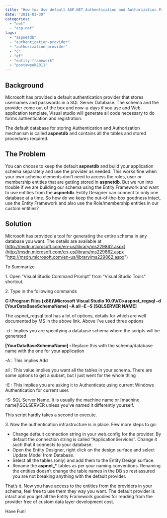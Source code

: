 ```yaml
---
title: "How to: Use default ASP.NET Authentication and Authorization Provider Schema in your own Entity Model?"
date: "2011-01-30"
categories: 
  - "net"
  - "asp-net"
tags: 
  - "aspnetdb"
  - "authentication-provider"
  - "authorization-provider"
  - "c"
  - "ef"
  - "entity-framework"
  - "postaweek2011"
---
```


## Background

Microsoft has provided a default authentication provider that stores usernames and passwords in a SQL Server Database. The schema and the provider come out of the box and now-a-days if you use and Web application template, Visual studio will generate all code necessary to do forms authentication and registration.

The default database for storing Authentication and Authorization mechanism is called **aspnetdb** and contains all the tables and stored procedures required.

## The Problem

You can choose to keep the default **aspnetdb** and build your application schema separately and use the provider as needed. This works fine when your own schema elements don’t need to access the roles, user or membership entities that are getting stored in **aspnetdb**. But we run into trouble if we are building our schema using the Entity Framework and want to use entities from the **aspnetdb**. Entity Designer can connect to only one database at a time. So how do we keep the out-of-the-box goodness intact, use the Entity Framework and also use the Role/membership entities in our custom entities?

## Solution

Microsoft has provided a tool for generating the entire schema in any database you want. The details are available at [http://msdn.microsoft.com/en-us/library/ms229862.aspx](http://msdn.microsoft.com/en-us/library/ms229862.aspx "http://msdn.microsoft.com/en-us/library/ms229862.aspx")

To Summarize

1\. Open “Visual Studio Command Prompt” from “Visual Studio Tools” shortcut.

2\. Type in the following commands

**C:\\Program Files (x86)\\Microsoft Visual Studio 10.0\\VC>aspnet\_regsql –d \[YourDataBaseSchemaName\] –A all –E –S \[SQLSERVER NAME\]**

The aspnet\_regsql tool has a lot of options, details for which are well documented by MS in the above link. Above I’ve used three options

\-d : Implies you are specifying a database schema where the scripts will be generated

**\[YourDataBaseSchemaName\]** **:** Replace this with the schema/database name with the one for your application

\-A : This implies Add

all : This value implies you want all the tables in your schema. There are some options to get a subset, but I just went for the whole thing

\-E : This implies you are asking it to Authenticate using current Windows Authentication for current user.

\-S: SQL Server Name. It is usually the machine name or \[machine name\]\\SQLSERVER unless you’ve named it differently yourself.

This script hardly takes a second to execute.

3\. Now the authentication infrastructure is in place. Few more steps to go:

- Change default connection string in your web.config for the provider. By default the connection string is called “ApplicationServices”. Change it such that it connects to your database.
- Open the Entity Designer, right click on the design surface and select Update Model from Database.
- Select all the tables (only) and add them to the Entity Design surface.
- Rename the **aspnet\_\*** tables as per your naming conventions. Renaming the entities doesn’t change the table names in the DB so rest assured you are not breaking anything with the default provider.

That’s it. Now you have access to the entities from the providers in your schema, feel free to use them they way you want. The default provider is intact and you get all the Entity Framework goodies for reading from the provider free of custom data layer development cost.

Have Fun!
